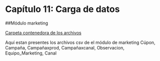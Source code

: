 # Capítulo 11: Carga de datos
##Módulo marketing

[Carpeta contenedora de los archivos](archivos_cap_11/modulo_mark)

Aquí estan presentes los archivos csv de el módulo de marketing
Cúpon, Campaña, Campañaxprod, Campañaxcanal, Observacion, Equipo_Marketing, Canal
